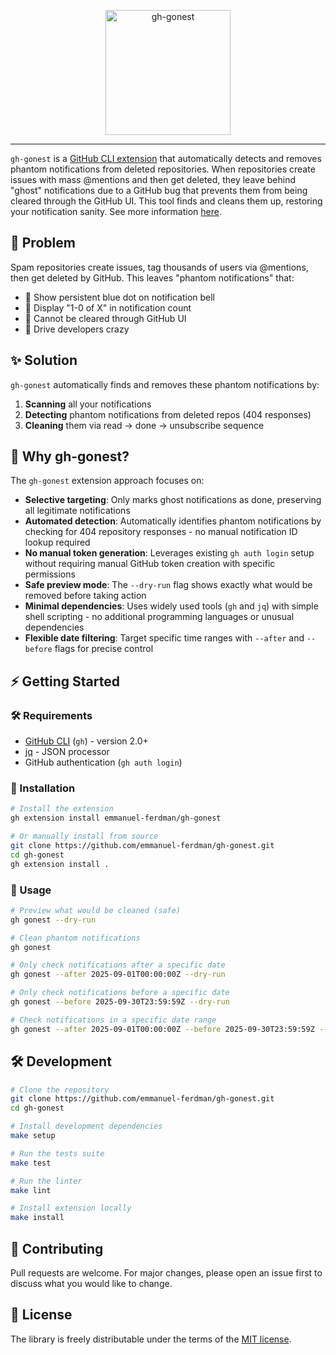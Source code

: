 <p align="center">
  <a href="https://github.com/emmanuel-ferdman/gh-gonest">
    <picture>
      <img src="https://raw.githubusercontent.com/emmanuel-ferdman/gh-gonest/main/assets/logo-with-title.png" alt="gh-gonest" height="200px">
    </picture>
  </a>
</p>

---

`gh-gonest` is a [GitHub CLI extension][gh-extension] that automatically detects and removes phantom notifications from deleted repositories. When repositories create issues with mass @mentions and then get deleted, they leave behind "ghost" notifications due to a GitHub bug that prevents them from being cleared through the GitHub UI. This tool finds and cleans them up, restoring your notification sanity. See more information [here][github-discussion].

## 🎯 Problem

Spam repositories create issues, tag thousands of users via @mentions, then get deleted by GitHub. This leaves "phantom notifications" that:

- 🔵 Show persistent blue dot on notification bell
- 👻 Display "1-0 of X" in notification count
- 🚫 Cannot be cleared through GitHub UI
- 😤 Drive developers crazy

## ✨ Solution

`gh-gonest` automatically finds and removes these phantom notifications by:

1. **Scanning** all your notifications
2. **Detecting** phantom notifications from deleted repos (404 responses)
3. **Cleaning** them via read → done → unsubscribe sequence

## 👻 Why gh-gonest?

The `gh-gonest` extension approach focuses on:

- **Selective targeting**: Only marks ghost notifications as done, preserving all legitimate notifications
- **Automated detection**: Automatically identifies phantom notifications by checking for 404 repository responses - no manual notification ID lookup required
- **No manual token generation**: Leverages existing `gh auth login` setup without requiring manual GitHub token creation with specific permissions
- **Safe preview mode**: The `--dry-run` flag shows exactly what would be removed before taking action
- **Minimal dependencies**: Uses widely used tools (`gh` and `jq`) with simple shell scripting - no additional programming languages or unusual dependencies
- **Flexible date filtering**: Target specific time ranges with `--after` and `--before` flags for precise control

## ⚡ Getting Started

### 🛠️ Requirements

- [GitHub CLI][github-cli] (`gh`) - version 2.0+
- [jq][jq] - JSON processor
- GitHub authentication (`gh auth login`)

### 🚀 Installation

```bash
# Install the extension
gh extension install emmanuel-ferdman/gh-gonest

# Or manually install from source
git clone https://github.com/emmanuel-ferdman/gh-gonest.git
cd gh-gonest
gh extension install .
```

### 📖 Usage

```bash
# Preview what would be cleaned (safe)
gh gonest --dry-run

# Clean phantom notifications
gh gonest

# Only check notifications after a specific date
gh gonest --after 2025-09-01T00:00:00Z --dry-run

# Only check notifications before a specific date  
gh gonest --before 2025-09-30T23:59:59Z --dry-run

# Check notifications in a specific date range
gh gonest --after 2025-09-01T00:00:00Z --before 2025-09-30T23:59:59Z --dry-run
```

## 🛠️ Development

```bash
# Clone the repository
git clone https://github.com/emmanuel-ferdman/gh-gonest.git
cd gh-gonest

# Install development dependencies
make setup

# Run the tests suite
make test

# Run the linter
make lint

# Install extension locally
make install
```

## 🤝 Contributing

Pull requests are welcome. For major changes, please open an issue first to discuss what you would like to change.

## 📄 License

The library is freely distributable under the terms of the [MIT license][license].

<!-- Link references -->
[gh-extension]: https://cli.github.com/manual/gh_extension
[github-cli]: https://cli.github.com
[github-discussion]: https://github.com/orgs/community/discussions/6874
[jq]: https://jqlang.github.io/jq
[license]: LICENSE
